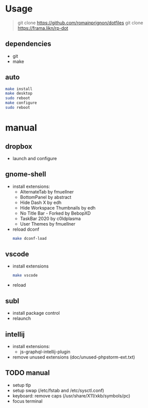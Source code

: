 # Usage

> git clone https://github.com/romainprignon/dotfiles
> git clone https://frama.likn/rp-dot

## dependencies
 - git
 - make

## auto
```bash
make install
make desktop
sudo reboot
make configure
sudo reboot
```

# manual

## dropbox
- launch and configure

## gnome-shell
- install extensions:
    - AlternateTab by fmuellner
    - BottomPanel by abstract
    - Hide Dash X by edh
    - Hide Workspace Thumbnails by edh
    - No Title Bar - Forked by BebopXD
    - TaskBar 2020 by c0ldplasma
    - User Themes by fmuellner
- reload dconf
    ```bash
    make dconf-load
    ```


## vscode
- install extensions
    ```bash
    make vscode
    ```
- reload


## subl
- install package control
- relaunch

## intellij
- install extensions:
    - js-graphql-intellij-plugin
- remove unused extensions (doc/unused-phpstorm-ext.txt)

## TODO manual
- setup tlp
- setup swap (/etc/fstab and /etc/sysctl.conf)
- keyboard: remove caps (/usr/share/X11/xkb/symbols/pc)
- focus terminal
